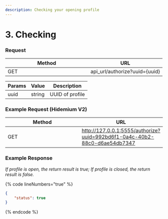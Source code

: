 ```yaml
---
description: Checking your opening profile
---
```


# 3. Checking

### **Request**

<table><thead><tr><th width="249">Method</th><th>URL</th></tr></thead><tbody><tr><td>GET</td><td>api_url/authorize?uuid={uuid}</td></tr></tbody></table>

| Params | Value  | Description     |
| ------ | ------ | --------------- |
| uuid   | string | UUID of profile |

### **Example Request (Hidemium V2)**

<table><thead><tr><th width="251">Method</th><th>URL</th></tr></thead><tbody><tr><td>GET</td><td><a href="http://127.0.0.1:5555/authorize?uuid=992bd6f1-0a4c-40b2-88c0-d6ae54db7347">http://127.0.0.1:5555/authorize?uuid=992bd6f1-0a4c-40b2-88c0-d6ae54db7347</a></td></tr></tbody></table>



### **Example Response**

_If profile is open, the return result is true; If profile is closed, the return result is false._

{% code lineNumbers="true" %}
```json
{
    "status": true
}
```
{% endcode %}

